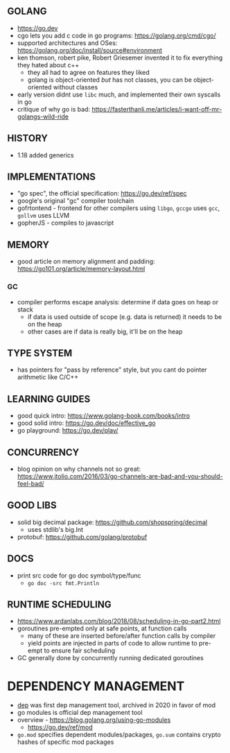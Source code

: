 ## GOLANG
- https://go.dev
- cgo lets you add c code in go programs: https://golang.org/cmd/cgo/
- supported architectures and OSes: https://golang.org/doc/install/source#environment
- ken thomson, robert pike, Robert Griesemer invented it to fix everything they hated about c++
    - they all had to agree on features they liked
    - golang is object-oriented _but_ has not classes, you can be object-oriented without classes
- early version didnt use `libc` much, and implemented their own syscalls in go
- critique of why go is bad: https://fasterthanli.me/articles/i-want-off-mr-golangs-wild-ride

## HISTORY
- 1.18 added generics

## IMPLEMENTATIONS
- "go spec", the official specification: https://go.dev/ref/spec
- google's original "gc" compiler toolchain
- gofrtontend - frontend for other compilers using `libgo`, `gccgo` uses `gcc`, `gollvm` uses LLVM
- gopherJS - compiles to javascript

## MEMORY
- good article on memory alignment and padding: https://go101.org/article/memory-layout.html
### GC
- compiler performs escape analysis: determine if data goes on heap or stack
    - if data is used outside of scope (e.g. data is returned) it needs to be on the heap
    - other cases are if data is really big, it'll be on the heap

## TYPE SYSTEM
- has pointers for "pass by reference" style, but you cant do pointer arithmetic like C/C++

## LEARNING GUIDES
- good quick intro: https://www.golang-book.com/books/intro
- good solid intro: https://go.dev/doc/effective_go
- go playground: https://go.dev/play/


## CONCURRENCY
- blog opinion on why channels not so great: https://www.jtolio.com/2016/03/go-channels-are-bad-and-you-should-feel-bad/

## GOOD LIBS
- solid big decimal package: https://github.com/shopspring/decimal
    - uses stdlib's big.Int
- protobuf: https://github.com/golang/protobuf

## DOCS
- print src code for go doc symbol/type/func
    - `go doc -src fmt.Println`

## RUNTIME SCHEDULING
- https://www.ardanlabs.com/blog/2018/08/scheduling-in-go-part2.html
- goroutines pre-empted only at safe points, at function calls
    - many of these are inserted before/after function calls by compiler
    - yield points are injected in parts of code to allow runtime to pre-empt to ensure fair scheduling
- GC generally done by concurrently running dedicated goroutines

# DEPENDENCY MANAGEMENT
- [dep](https://github.com/golang/dep) was first dep management tool, archived in 2020 in favor of mod
- go modules is official dep management tool
- overview - https://blog.golang.org/using-go-modules
    - https://go.dev/ref/mod
- `go.mod` specifies dependent modules/packages, `go.sum` contains crypto hashes of specific mod packages
